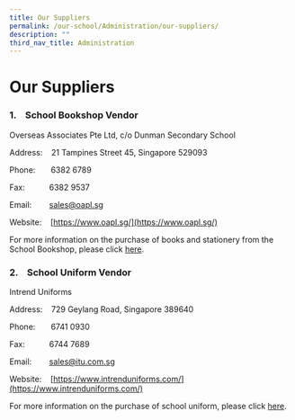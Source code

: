 ```yaml
---
title: Our Suppliers
permalink: /our-school/Administration/our-suppliers/
description: ""
third_nav_title: Administration
---
```

# Our Suppliers

### 1.    School Bookshop Vendor

Overseas Associates Pte Ltd, c/o Dunman Secondary School

Address:    21 Tampines Street 45, Singapore 529093

Phone:       6382 6789     

Fax:           6382 9537  

Email:        sales@oapl.sg

Website:    [https://www.oapl.sg/](https://www.oapl.sg/)

For more information on the purchase of books and stationery from the School Bookshop, please click [here](https://dunmansec.moe.edu.sg/qql/slot/u194/2019/Administration/Our%20Suppliers/Year%20End%20Book%20Sales%20Information.pdf).

  

### 2.    School Uniform Vendor

Intrend Uniforms

Address:    729 Geylang Road, Singapore 389640

Phone:       6741 0930

Fax:           6744 7689

Email:        sales@itu.com.sg

Website:    [https://www.intrenduniforms.com/](https://www.intrenduniforms.com/)  

  

For more information on the purchase of school uniform, please click [here](https://dunmansec.moe.edu.sg/qql/slot/u194/2019/Administration/Our%20Suppliers/Year%20End%20Uniform%20Sales%20Information.pdf).